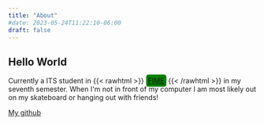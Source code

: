 ```yaml
---
title: "About"
#date: 2023-05-24T11:22:10-06:00
draft: false
---
```


## Hello World

Currently a ITS student in
{{< rawhtml >}}
    <a href ="https://www.fime.uanl.mx/" target = "_blank" style="padding:4px; border-radius:5px; background:green;">FIME</a>
{{< /rawhtml >}}
in my seventh semester. When I'm not in front of my computer I am most likely out on my skateboard or hanging out with friends!

[My github](https://github.com/MrBocch)
